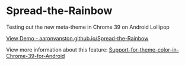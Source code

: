 # Spread-the-Rainbow
Testing out the new meta-theme in Chrome 39 on Android Lollipop

[View Demo - aaronvanston.github.io/Spread-the-Rainbow](http://aaronvanston.github.io/Spread-the-Rainbow/)

View more information about this feature: 
[Support-for-theme-color-in-Chrome-39-for-Android](https://developers.google.com/web/updates/2014/11/Support-for-theme-color-in-Chrome-39-for-Android?hl=en)


